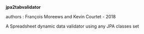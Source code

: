 **jpa2tabvalidator**


authors : François Moreews and Kevin Courtet - 2018 




A Spreadsheet dynamic data validator using any JPA classes set 
